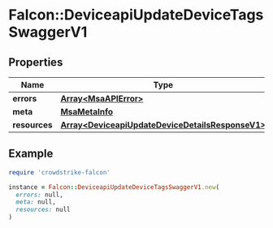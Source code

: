 # Falcon::DeviceapiUpdateDeviceTagsSwaggerV1

## Properties

| Name | Type | Description | Notes |
| ---- | ---- | ----------- | ----- |
| **errors** | [**Array&lt;MsaAPIError&gt;**](MsaAPIError.md) |  | [optional] |
| **meta** | [**MsaMetaInfo**](MsaMetaInfo.md) |  |  |
| **resources** | [**Array&lt;DeviceapiUpdateDeviceDetailsResponseV1&gt;**](DeviceapiUpdateDeviceDetailsResponseV1.md) |  |  |

## Example

```ruby
require 'crowdstrike-falcon'

instance = Falcon::DeviceapiUpdateDeviceTagsSwaggerV1.new(
  errors: null,
  meta: null,
  resources: null
)
```

